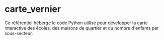 # carte_vernier
Ce référentiel héberge le code Python utilisé pour développer la carte interactive des écoles, des maisons de quartier et du nombre d'enfants par sous-secteur.
